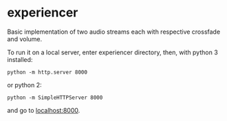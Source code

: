 # experiencer

Basic implementation of two audio streams each with respective crossfade and volume.

To run it on a local server, enter experiencer directory, then, with python 3 installed:

```
python -m http.server 8000
```

or python 2:

```
python -m SimpleHTTPServer 8000
```

and go to [localhost:8000](http://localhost:8000).
